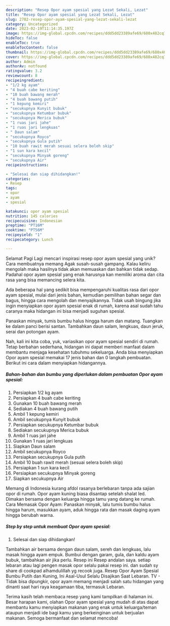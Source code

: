 ```yaml
---
description: "Resep Opor ayam spesial yang Lezat Sekali, Lezat"
title: "Resep Opor ayam spesial yang Lezat Sekali, Lezat"
slug: 2702-resep-opor-ayam-spesial-yang-lezat-sekali-lezat
category: Uncategorized
date: 2023-02-19T11:14:35.197Z
image: https://img-global.cpcdn.com/recipes/ddd5dd23389afe69/680x482cq70/opor-ayam-spesial-foto-resep-utama.jpg
hideToc: false
enableToc: true
enableTocContent: false
thumbnail: https://img-global.cpcdn.com/recipes/ddd5dd23389afe69/680x482cq70/opor-ayam-spesial-foto-resep-utama.jpg
cover: https://img-global.cpcdn.com/recipes/ddd5dd23389afe69/680x482cq70/opor-ayam-spesial-foto-resep-utama.jpg
author: Admin
authorAv: notfound
ratingvalue: 3.2
reviewcount: 8
recipeingredient:
- "1/2 kg ayam"
- "4 buah cabe keriting"
- "10 buah bawang merah"
- "4 buah bawang putih"
- "1 kepung kemiri"
- "secukupnya Kunyit bubuk"
- "secukupnya Ketumbar bubuk"
- "secukupnya Merica bubuk"
- "1 ruas jari jahe"
- "1 ruas jari lengkuas"
- " Daun salam"
- "secukupnya Royco"
- "secukupnya Gula putih"
- "10 buah rawit merah sesuai selera boleh skip"
- "1 sun kara kecil"
- "secukupnya Minyak goreng"
- "secukupnya Air"
recipeinstructions:

- "Selesai dan siap dihidangkan!"
categories:
- Resep
tags:
- opor
- ayam
- spesial

katakunci: opor ayam spesial 
nutrition: 145 calories
recipecuisine: Indonesian
preptime: "PT16M"
cooktime: "PT56M"
recipeyield: "1"
recipecategory: Lunch

---
```



Selamat Pagi Lagi mencari inspirasi resep opor ayam spesial yang unik? Cara membuatnya memang Agak susah-susah gampang. Kalau keliru mengolah maka hasilnya tidak akan memuaskan dan bahkan tidak sedap. Padahal opor ayam spesial yang enak harusnya kan memiliki aroma dan cita rasa yang bisa memancing selera kita.


Ada beberapa hal yang sedikit bisa mempengaruhi kualitas rasa dari opor ayam spesial, mulai dari jenis bahan, kemudian pemilihan bahan segar dan bagus, hingga cara mengolah dan menyajikannya. Tidak usah bingung jika ingin menyiapkan opor ayam spesial enak di rumah, karena asal sudah tahu caranya maka hidangan ini bisa menjadi suguhan spesial.

Panaskan minyak, tumis bumbu halus hingga harum dan matang. Tuangkan ke dalam panci berisi santan. Tambahkan daun salam, lengkuas, daun jeruk, serai dan potongan ayam.


Nah, kali ini kita coba, yuk, variasikan opor ayam spesial sendiri di rumah. Tetap berbahan sederhana, hidangan ini dapat memberi manfaat dalam membantu menjaga kesehatan tubuhmu sekeluarga. Anda bisa menyiapkan Opor ayam spesial memakai 17 jenis bahan dan 0 langkah pembuatan. Berikut ini cara dalam menyiapkan hidangannya.

<!--inarticleads1-->

##### Bahan-bahan dan bumbu yang diperlukan dalam pembuatan Opor ayam spesial:

1. Persiapkan 1/2 kg ayam
1. Persiapkan 4 buah cabe keriting
1. Gunakan 10 buah bawang merah
1. Sediakan 4 buah bawang putih
1. Ambil 1 kepung kemiri
1. Ambil secukupnya Kunyit bubuk
1. Persiapkan secukupnya Ketumbar bubuk
1. Sediakan secukupnya Merica bubuk
1. Ambil 1 ruas jari jahe
1. Gunakan 1 ruas jari lengkuas
1. Siapkan  Daun salam
1. Ambil secukupnya Royco
1. Persiapkan secukupnya Gula putih
1. Ambil 10 buah rawit merah (sesuai selera boleh skip)
1. Persiapkan 1 sun kara kecil
1. Persiapkan secukupnya Minyak goreng
1. Siapkan secukupnya Air


Memang di Indonesia kurang afdol rasanya berlebaran tanpa ada sajian opor di rumah. Opor ayam kuning biasa disantap setelah shalat Ied. Dimakan bersama dengan keluarga hingga tamu yang datang ke rumah. Cara Memasak Opor Ayam: Panaskan minyak, lalu tumis bumbu halus hingga harum, masukkan ayam, aduk hingga rata dan masak daging ayam hingga berubah warna. 

<!--inarticleads2-->

##### Step by step untuk membuat Opor ayam spesial:


1. Selesai dan siap dihidangkan!

Tambahkan air bersama dengan daun salam, sereh dan lengkuas, lalu masak hingga ayam empuk. Bumbui dengan garam, gula, dan kaldu ayam bubuk, tambahkan air jika perlu. Resep ini Resep andalan saya. setiap lebaran atau lagi pengen masak opor selalu pakai resep ini. dan sudah sy share di cookpad alhamdulillah yg recook juga. Resep Opor Ayam Spesial Bumbu Putih dan Kuning, Ini Asal-Usul Selalu Disajikan Saat Lebaran. TV - Tidak bisa dipungkir, opor ayam memang menjadi salah satu hidangan yang dinanti saat hari raya keagamaan tiba, termasuk Lebaran. 

Terima kasih telah membaca resep yang kami tampilkan di halaman ini. Besar harapan kami, olahan Opor ayam spesial yang mudah di atas dapat membantu kamu menyiapkan makanan yang enak untuk keluarga/teman ataupun menjadi ide bagi kamu yang berkeinginan untuk berjualan makanan. Semoga bermanfaat dan selamat mencoba!
